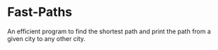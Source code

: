 # Fast-Paths
An efficient program to find the shortest path and print the path
from a given city to any other city.
